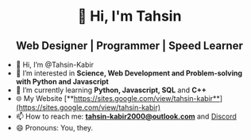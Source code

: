 <h1 align='center'>👋 Hi, I'm Tahsin</h1>
<h2 align="center">Web Designer | Programmer | Speed Learner</h2>

- 👋 Hi, I’m @Tahsin-Kabir
- 👀 I’m interested in <b>Science, Web Development and Problem-solving with Python and Javascript</b>
- 🌱 I’m currently learning <strong>Python, Javascript, SQL</strong> and <b>C++</b>
- 🌐 My Website [**https://sites.google.com/view/tahsin-kabir**](https://sites.google.com/view/tahsin-kabir)
- 📫 How to reach me: [**tahsin-kabir2000@outlook.com**](mailto:tahsin-kabir2000@outlook.com) and [Discord](https://discord.com/channels/@tahsinkabir)
- 😄 Pronouns: You, they.
<!---
Tahsin-Kabir/Tahsin-Kabir is a ✨ special ✨ repository because its `README.md` (this file) appears on your GitHub profile.
You can click the Preview link to take a look at your changes.
--->
